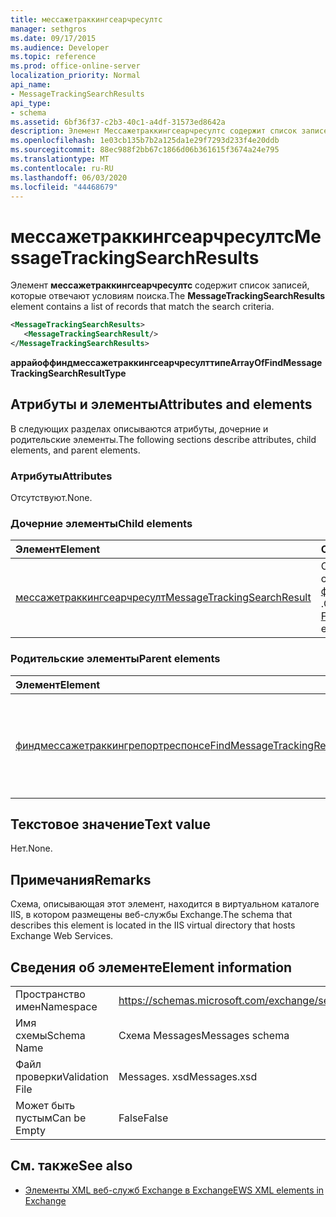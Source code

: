 ```yaml
---
title: мессажетраккингсеарчресултс
manager: sethgros
ms.date: 09/17/2015
ms.audience: Developer
ms.topic: reference
ms.prod: office-online-server
localization_priority: Normal
api_name:
- MessageTrackingSearchResults
api_type:
- schema
ms.assetid: 6bf36f37-c2b3-40c1-a4df-31573ed8642a
description: Элемент Мессажетраккингсеарчресултс содержит список записей, которые отвечают условиям поиска.
ms.openlocfilehash: 1e03cb135b7b2a125da1e29f7293d233f4e20ddb
ms.sourcegitcommit: 88ec988f2bb67c1866d06b361615f3674a24e795
ms.translationtype: MT
ms.contentlocale: ru-RU
ms.lasthandoff: 06/03/2020
ms.locfileid: "44468679"
---
```

# <a name="messagetrackingsearchresults"></a><span data-ttu-id="81ed2-103">мессажетраккингсеарчресултс</span><span class="sxs-lookup"><span data-stu-id="81ed2-103">MessageTrackingSearchResults</span></span>

<span data-ttu-id="81ed2-104">Элемент **мессажетраккингсеарчресултс** содержит список записей, которые отвечают условиям поиска.</span><span class="sxs-lookup"><span data-stu-id="81ed2-104">The **MessageTrackingSearchResults** element contains a list of records that match the search criteria.</span></span> 
  
```XML
<MessageTrackingSearchResults>
   <MessageTrackingSearchResult/>
</MessageTrackingSearchResults>
```

 <span data-ttu-id="81ed2-105">**аррайоффиндмессажетраккингсеарчресулттипе**</span><span class="sxs-lookup"><span data-stu-id="81ed2-105">**ArrayOfFindMessageTrackingSearchResultType**</span></span>
## <a name="attributes-and-elements"></a><span data-ttu-id="81ed2-106">Атрибуты и элементы</span><span class="sxs-lookup"><span data-stu-id="81ed2-106">Attributes and elements</span></span>

<span data-ttu-id="81ed2-107">В следующих разделах описываются атрибуты, дочерние и родительские элементы.</span><span class="sxs-lookup"><span data-stu-id="81ed2-107">The following sections describe attributes, child elements, and parent elements.</span></span>
  
### <a name="attributes"></a><span data-ttu-id="81ed2-108">Атрибуты</span><span class="sxs-lookup"><span data-stu-id="81ed2-108">Attributes</span></span>

<span data-ttu-id="81ed2-109">Отсутствуют.</span><span class="sxs-lookup"><span data-stu-id="81ed2-109">None.</span></span>
  
### <a name="child-elements"></a><span data-ttu-id="81ed2-110">Дочерние элементы</span><span class="sxs-lookup"><span data-stu-id="81ed2-110">Child elements</span></span>

|<span data-ttu-id="81ed2-111">**Элемент**</span><span class="sxs-lookup"><span data-stu-id="81ed2-111">**Element**</span></span>|<span data-ttu-id="81ed2-112">**Описание**</span><span class="sxs-lookup"><span data-stu-id="81ed2-112">**Description**</span></span>|
|:-----|:-----|
|[<span data-ttu-id="81ed2-113">мессажетраккингсеарчресулт</span><span class="sxs-lookup"><span data-stu-id="81ed2-113">MessageTrackingSearchResult</span></span>](messagetrackingsearchresult.md) <br/> |<span data-ttu-id="81ed2-114">Содержит один результат одного сообщения для элемента [финдмессажетраккингрепортреспонсе](findmessagetrackingreportresponse.md) .</span><span class="sxs-lookup"><span data-stu-id="81ed2-114">Contains a single message result for a [FindMessageTrackingReportResponse](findmessagetrackingreportresponse.md) element.</span></span>  <br/> |
   
### <a name="parent-elements"></a><span data-ttu-id="81ed2-115">Родительские элементы</span><span class="sxs-lookup"><span data-stu-id="81ed2-115">Parent elements</span></span>

|<span data-ttu-id="81ed2-116">**Элемент**</span><span class="sxs-lookup"><span data-stu-id="81ed2-116">**Element**</span></span>|<span data-ttu-id="81ed2-117">**Описание**</span><span class="sxs-lookup"><span data-stu-id="81ed2-117">**Description**</span></span>|
|:-----|:-----|
|[<span data-ttu-id="81ed2-118">финдмессажетраккингрепортреспонсе</span><span class="sxs-lookup"><span data-stu-id="81ed2-118">FindMessageTrackingReportResponse</span></span>](findmessagetrackingreportresponse.md) <br/> |<span data-ttu-id="81ed2-119">Содержит состояние и результат одного запроса [операции FindMessageTrackingReport](findmessagetrackingreport-operation.md) .</span><span class="sxs-lookup"><span data-stu-id="81ed2-119">Contains the status and result of a single [FindMessageTrackingReport operation](findmessagetrackingreport-operation.md) request.</span></span>  <br/> |
   
## <a name="text-value"></a><span data-ttu-id="81ed2-120">Текстовое значение</span><span class="sxs-lookup"><span data-stu-id="81ed2-120">Text value</span></span>

<span data-ttu-id="81ed2-121">Нет.</span><span class="sxs-lookup"><span data-stu-id="81ed2-121">None.</span></span>
  
## <a name="remarks"></a><span data-ttu-id="81ed2-122">Примечания</span><span class="sxs-lookup"><span data-stu-id="81ed2-122">Remarks</span></span>

<span data-ttu-id="81ed2-123">Схема, описывающая этот элемент, находится в виртуальном каталоге IIS, в котором размещены веб-службы Exchange.</span><span class="sxs-lookup"><span data-stu-id="81ed2-123">The schema that describes this element is located in the IIS virtual directory that hosts Exchange Web Services.</span></span>
  
## <a name="element-information"></a><span data-ttu-id="81ed2-124">Сведения об элементе</span><span class="sxs-lookup"><span data-stu-id="81ed2-124">Element information</span></span>

|||
|:-----|:-----|
|<span data-ttu-id="81ed2-125">Пространство имен</span><span class="sxs-lookup"><span data-stu-id="81ed2-125">Namespace</span></span>  <br/> |https://schemas.microsoft.com/exchange/services/2006/messages  <br/> |
|<span data-ttu-id="81ed2-126">Имя схемы</span><span class="sxs-lookup"><span data-stu-id="81ed2-126">Schema Name</span></span>  <br/> |<span data-ttu-id="81ed2-127">Схема Messages</span><span class="sxs-lookup"><span data-stu-id="81ed2-127">Messages schema</span></span>  <br/> |
|<span data-ttu-id="81ed2-128">Файл проверки</span><span class="sxs-lookup"><span data-stu-id="81ed2-128">Validation File</span></span>  <br/> |<span data-ttu-id="81ed2-129">Messages. xsd</span><span class="sxs-lookup"><span data-stu-id="81ed2-129">Messages.xsd</span></span>  <br/> |
|<span data-ttu-id="81ed2-130">Может быть пустым</span><span class="sxs-lookup"><span data-stu-id="81ed2-130">Can be Empty</span></span>  <br/> |<span data-ttu-id="81ed2-131">False</span><span class="sxs-lookup"><span data-stu-id="81ed2-131">False</span></span>  <br/> |
   
## <a name="see-also"></a><span data-ttu-id="81ed2-132">См. также</span><span class="sxs-lookup"><span data-stu-id="81ed2-132">See also</span></span>



- [<span data-ttu-id="81ed2-133">Элементы XML веб-служб Exchange в Exchange</span><span class="sxs-lookup"><span data-stu-id="81ed2-133">EWS XML elements in Exchange</span></span>](ews-xml-elements-in-exchange.md)

